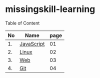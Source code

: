 # missingskill-learning

Table of Content

|   No  |   Name                                    |   page
|   --- |    ---                                    |   ---
|   1.  |   [JavaScript](javascript/javascript.md)  |   01
|   2.  |   [Linux](linux/linux.md)                 |   02
|   3.  |   [Web](web/web.md)                       |   03
|   4.  |   [Git](git/git.md)                       |   04
